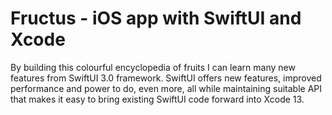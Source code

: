 # Fructus - iOS app with SwiftUI and Xcode

By building this colourful encyclopedia of fruits I can learn many new features from SwiftUI 3.0 framework. SwiftUI offers new features, improved performance and power to do, even more, all while maintaining suitable API that makes it easy to bring existing SwiftUI code forward into Xcode 13.
